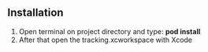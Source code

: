 ## Installation
1. Open terminal on project directory and type: **pod install**
2. After that open the tracking.xcworkspace with Xcode
